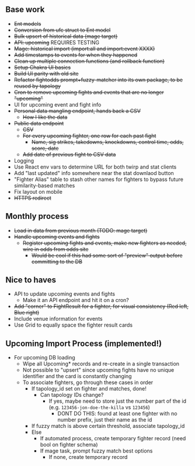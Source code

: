 ## Base work

- ~~Ent models~~
- ~~Conversion from ufc struct to Ent model~~
- ~~Bulk upsert of historical data (mage target)~~
- ~~API: upcoming~~ REQUIRES TESTING
- ~~Mage: historical import (import:all and import:event XXXX)~~
- ~~Add timestamps to events for when they happened~~
- ~~Clean up multiple connection functions (and rollback function)~~
- ~~Setup Chakra UI basics~~
- ~~Build UI parity with old site~~
- ~~Refactor fightodds prompt+fuzzy-matcher into its own package, to be reused by tapology~~
- ~~Cron to remove upcoming fights and events that are no longer "upcoming"~~
- UI for upcoming event and fight info
- ~~Personal data mangling endpoint, hands back a CSV~~
  - ~~How I like the data~~
- ~~Public data endpoint~~
  - ~~CSV~~
  - ~~For every upcoming fighter, one row for each past fight~~
    - ~~Name, sig strikes, takedowns, knockdowns, control time, odds, score, date~~
  - ~~Add date of previous fight to CSV data~~
- Logging
- Use React env vars to determine URL for both twirp and stat clients
- Add "last updated" info somewhere near the stat downlaod button
- "Fighter Alias" table to stash other names for fighters to bypass future similarity-based matches
- Fix layout on mobile
- ~~HTTPS redirect~~

## Monthly process

- ~~Load in data from previous month (TODO: mage target)~~
- ~~Handle upcoming events and fights~~
  <!-- * Create new fighter nodes (TODO: make mage target for this) -->
  - ~~Register upcoming fights and events, make new fighters as needed, wire in odds from odds site~~
    - ~~Would be cool if this had some sort of "preview" output before committing to the DB~~

## Nice to haves

- API to update upcoming events and fights
  - Make it an API endpoint and hit it on a cron?
- ~~Add "corner" to FightResult for a fighter, for visual consistency (Red left, Blue right)~~
- Include venue information for events
- Use Grid to equally space the fighter result cards

## Upcoming Import Process (implemented!)

- For upcoming DB loading
  - Wipe all Upcoming\* records and re-create in a single transaction
  - Not possible to "upsert" since upcoming fights have no unique identifier and the card is constantly changing
  - To associate fighters, go through these cases in order
    - If tapology_id set on fighter and matches, done!
      - Can tapology IDs change?
        - If yes, maybe need to store just the number part of the id (e.g. `123456-jon-doe-the-killa` vs `123456`)
          - DONT DO THIS: found at least one fighter with no number prefix, just their name as the id
    - If fuzzy match is above certain threshold, associate tapology_id
    - Else
      - If automated process, create temporary fighter record (need bool on fighter schema)
      - If mage task, prompt fuzzy match best options
        - If none, create temporary record
